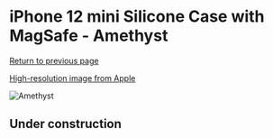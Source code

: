 # iPhone 12 mini Silicone Case with MagSafe - Amethyst

[Return to previous page](/iphone_12)

[High-resolution image from Apple](https://store.storeimages.cdn-apple.com/8756/as-images.apple.com/is/MJYX3?wid=4500&hei=4500&fmt=png)

<div style="width: 512px"><img src="/almost_uncompressed/MJYX3.webp" alt="Amethyst"></div>

## Under construction
